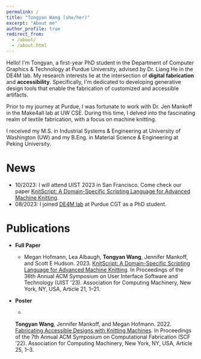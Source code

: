 ```yaml
---
permalink: /
title: "Tongyan Wang (she/her)"
excerpt: "About me"
author_profile: true
redirect_from: 
  - /about/
  - /about.html
---
```

Hello! I'm Tongyan, a first-year PhD student in the Department of Computer Graphics & Technology at Purdue University, advised by Dr. Liang He in the DE4M lab. My research interests lie at the intersection of **digital fabrication** and **accessibility**. Specifically, I'm dedicated to developing generative design tools that enable the fabrication of customized and accessible artifacts. 

Prior to my journey at Purdue, I was fortunate to work with Dr. Jen Mankoff in the Make4all lab at UW CSE. During this time, I delved into the fascinating realm of textile fabrication, with a focus on machine knitting.

I received my M.S. in Industrial Systems & Engineering at University of Washington (UW) and my B.Eng. in Material Science & Engineering at Peking University.

News
======
+ 10/2023: I will attend UIST 2023 in San Francisco. Come check our paper [KnitScript: A Domain-Specific Scripting Language for Advanced Machine Knitting](https://dl.acm.org/doi/10.1145/3586183.3606789).
+ 08/2023: I joined [DE4M lab](https://www.de4m.xyz) at Purdue CGT as a PhD student.

Publications
======
+ **Full Paper**
  <!-- [KnitScript: A Domain-Specific Scripting Language for Advanced Machine Knitting](https://dl.acm.org/doi/10.1145/3586183.3606789) -->
  * Megan Hofmann, Lea Albaugh, **Tongyan Wang**, Jennifer Mankoff, and Scott E Hudson. 2023. [KnitScript: A Domain-Specific Scripting Language for Advanced Machine Knitting](https://dl.acm.org/doi/10.1145/3586183.3606789). In Proceedings of the 36th Annual ACM Symposium on User Interface Software and Technology (UIST '23). Association for Computing Machinery, New York, NY, USA, Article 21, 1–21.

+ **Poster**
  <!-- [Fabricating Accessible Designs with Knitting Machines](https://dl.acm.org/doi/pdf/10.1145/3559400.3565584) -->
  * 
  **Tongyan Wang**, Jennifer Mankoff, and Megan Hofmann. 2022. [Fabricating Accessible Designs with Knitting Machines](https://dl.acm.org/doi/pdf/10.1145/3559400.3565584). In Proceedings of the 7th Annual ACM Symposium on Computational Fabrication (SCF '22). Association for Computing Machinery, New York, NY, USA, Article 25, 1–3. 


<!-- Getting started
======
1. Register a GitHub account if you don't have one and confirm your e-mail (required!)
1. Fork [this repository](https://github.com/academicpages/academicpages.github.io) by clicking the "fork" button in the top right. 
1. Go to the repository's settings (rightmost item in the tabs that start with "Code", should be below "Unwatch"). Rename the repository "[your GitHub username].github.io", which will also be your website's URL.
1. Set site-wide configuration and create content & metadata (see below -- also see [this set of diffs](http://archive.is/3TPas) showing what files were changed to set up [an example site](https://getorg-testacct.github.io) for a user with the username "getorg-testacct")
1. Upload any files (like PDFs, .zip files, etc.) to the files/ directory. They will appear at https://[your GitHub username].github.io/files/example.pdf.  
1. Check status by going to the repository settings, in the "GitHub pages" section -->

<!-- Site-wide configuration
------
The main configuration file for the site is in the base directory in [_config.yml](https://github.com/academicpages/academicpages.github.io/blob/master/_config.yml), which defines the content in the sidebars and other site-wide features. You will need to replace the default variables with ones about yourself and your site's github repository. The configuration file for the top menu is in [_data/navigation.yml](https://github.com/academicpages/academicpages.github.io/blob/master/_data/navigation.yml). For example, if you don't have a portfolio or blog posts, you can remove those items from that navigation.yml file to remove them from the header.  -->

<!-- Create content & metadata
------
For site content, there is one markdown file for each type of content, which are stored in directories like _publications, _talks, _posts, _teaching, or _pages. For example, each talk is a markdown file in the [_talks directory](https://github.com/academicpages/academicpages.github.io/tree/master/_talks). At the top of each markdown file is structured data in YAML about the talk, which the theme will parse to do lots of cool stuff. The same structured data about a talk is used to generate the list of talks on the [Talks page](https://academicpages.github.io/talks), each [individual page](https://academicpages.github.io/talks/2012-03-01-talk-1) for specific talks, the talks section for the [CV page](https://academicpages.github.io/cv), and the [map of places you've given a talk](https://academicpages.github.io/talkmap.html) (if you run this [python file](https://github.com/academicpages/academicpages.github.io/blob/master/talkmap.py) or [Jupyter notebook](https://github.com/academicpages/academicpages.github.io/blob/master/talkmap.ipynb), which creates the HTML for the map based on the contents of the _talks directory). -->

<!-- **Markdown generator**

I have also created [a set of Jupyter notebooks](https://github.com/academicpages/academicpages.github.io/tree/master/markdown_generator
) that converts a CSV containing structured data about talks or presentations into individual markdown files that will be properly formatted for the academicpages template. The sample CSVs in that directory are the ones I used to create my own personal website at stuartgeiger.com. My usual workflow is that I keep a spreadsheet of my publications and talks, then run the code in these notebooks to generate the markdown files, then commit and push them to the GitHub repository.

How to edit your site's GitHub repository
------
Many people use a git client to create files on their local computer and then push them to GitHub's servers. If you are not familiar with git, you can directly edit these configuration and markdown files directly in the github.com interface. Navigate to a file (like [this one](https://github.com/academicpages/academicpages.github.io/blob/master/_talks/2012-03-01-talk-1.md) and click the pencil icon in the top right of the content preview (to the right of the "Raw | Blame | History" buttons). You can delete a file by clicking the trashcan icon to the right of the pencil icon. You can also create new files or upload files by navigating to a directory and clicking the "Create new file" or "Upload files" buttons. 

Example: editing a markdown file for a talk
![Editing a markdown file for a talk](/images/editing-talk.png)

For more info
------
More info about configuring academicpages can be found in [the guide](https://academicpages.github.io/markdown/). The [guides for the Minimal Mistakes theme](https://mmistakes.github.io/minimal-mistakes/docs/configuration/) (which this theme was forked from) might also be helpful. -->
